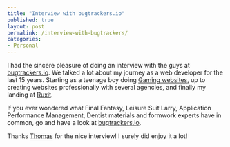 ```yaml
---
title: "Interview with bugtrackers.io"
published: true
layout: post
permalink: /interview-with-bugtrackers/
categories:
- Personal
---
```


I had the sincere pleasure of doing an interview with the guys at <a href="https://www.bugtrackers.io/interview-stefan-baumgartner">bugtrackers.io</a>. We talked a lot about my journey as a web developer for the last 15 years. Starting as a teenage boy doing <a href="http://web.archive.org/web/20040403201325/http://www.squarenet.de/main.php?site=sn-news">Gaming websites</a>, up to creating websites professionally with several agencies, and finally my landing at <a href="http://www.ruxit.com">Ruxit</a>.

If you ever wondered what Final Fantasy, Leisure Suit Larry, Application Performance Management, Dentist materials and formwork experts have in common, go and have a look at <a href="https://www.bugtrackers.io/interview-stefan-baumgartner">bugtrackers.io</a>.

Thanks <a href="https://twitter.com/tompeham">Thomas</a> for the nice interview! I surely did enjoy it a lot!
